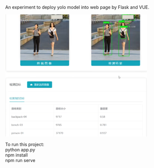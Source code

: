 An experiment to deploy yolo model into web page by Flask and VUE.

![image](https://github.com/JunanPan/pics/blob/main/2210220.png)
         
To run this project:  
python app.py  
npm install  
npm run serve  
